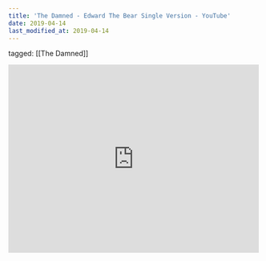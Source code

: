 ```yaml
---
title: 'The Damned - Edward The Bear Single Version - YouTube'
date: 2019-04-14
last_modified_at: 2019-04-14
---
```

tagged: [[The Damned]]
<iframe allow="accelerometer; autoplay; clipboard-write; encrypted-media; gyroscope; picture-in-picture" allowfullscreen="" frameborder="0" height="375" id="youtube_iframe" src="https://www.youtube.com/embed/nP2mr_nK6GY?feature=oembed&amp;enablejsapi=1&amp;origin=https://safe.txmblr.com&amp;wmode=opaque" width="500"></iframe>